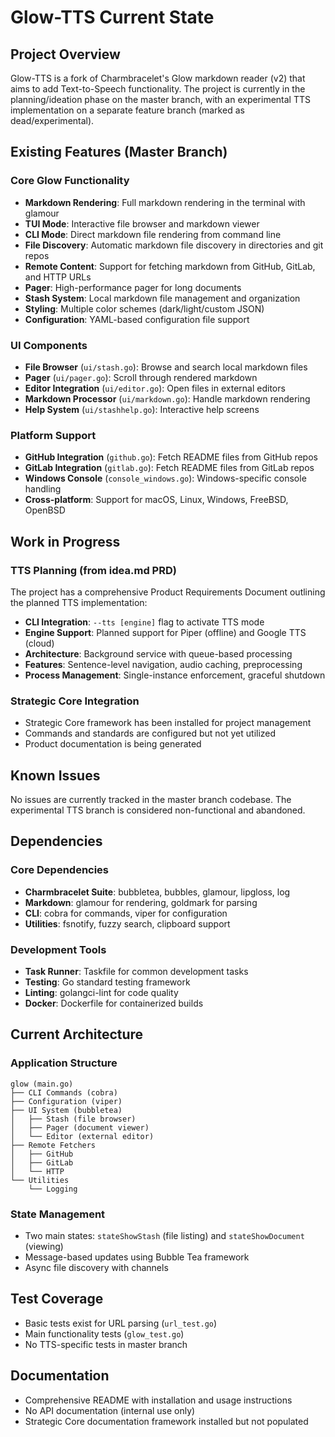 # Glow-TTS Current State

## Project Overview

Glow-TTS is a fork of Charmbracelet's Glow markdown reader (v2) that aims to add Text-to-Speech functionality. The project is currently in the planning/ideation phase on the master branch, with an experimental TTS implementation on a separate feature branch (marked as dead/experimental).

## Existing Features (Master Branch)

### Core Glow Functionality
- **Markdown Rendering**: Full markdown rendering in the terminal with glamour
- **TUI Mode**: Interactive file browser and markdown viewer
- **CLI Mode**: Direct markdown file rendering from command line
- **File Discovery**: Automatic markdown file discovery in directories and git repos
- **Remote Content**: Support for fetching markdown from GitHub, GitLab, and HTTP URLs
- **Pager**: High-performance pager for long documents
- **Stash System**: Local markdown file management and organization
- **Styling**: Multiple color schemes (dark/light/custom JSON)
- **Configuration**: YAML-based configuration file support

### UI Components
- **File Browser** (`ui/stash.go`): Browse and search local markdown files
- **Pager** (`ui/pager.go`): Scroll through rendered markdown
- **Editor Integration** (`ui/editor.go`): Open files in external editors
- **Markdown Processor** (`ui/markdown.go`): Handle markdown rendering
- **Help System** (`ui/stashhelp.go`): Interactive help screens

### Platform Support
- **GitHub Integration** (`github.go`): Fetch README files from GitHub repos
- **GitLab Integration** (`gitlab.go`): Fetch README files from GitLab repos
- **Windows Console** (`console_windows.go`): Windows-specific console handling
- **Cross-platform**: Support for macOS, Linux, Windows, FreeBSD, OpenBSD

## Work in Progress

### TTS Planning (from idea.md PRD)
The project has a comprehensive Product Requirements Document outlining the planned TTS implementation:

- **CLI Integration**: `--tts [engine]` flag to activate TTS mode
- **Engine Support**: Planned support for Piper (offline) and Google TTS (cloud)
- **Architecture**: Background service with queue-based processing
- **Features**: Sentence-level navigation, audio caching, preprocessing
- **Process Management**: Single-instance enforcement, graceful shutdown

### Strategic Core Integration
- Strategic Core framework has been installed for project management
- Commands and standards are configured but not yet utilized
- Product documentation is being generated

## Known Issues

No issues are currently tracked in the master branch codebase. The experimental TTS branch is considered non-functional and abandoned.

## Dependencies

### Core Dependencies
- **Charmbracelet Suite**: bubbletea, bubbles, glamour, lipgloss, log
- **Markdown**: glamour for rendering, goldmark for parsing
- **CLI**: cobra for commands, viper for configuration
- **Utilities**: fsnotify, fuzzy search, clipboard support

### Development Tools
- **Task Runner**: Taskfile for common development tasks
- **Testing**: Go standard testing framework
- **Linting**: golangci-lint for code quality
- **Docker**: Dockerfile for containerized builds

## Current Architecture

### Application Structure
```
glow (main.go)
├── CLI Commands (cobra)
├── Configuration (viper)
├── UI System (bubbletea)
│   ├── Stash (file browser)
│   ├── Pager (document viewer)
│   └── Editor (external editor)
├── Remote Fetchers
│   ├── GitHub
│   ├── GitLab
│   └── HTTP
└── Utilities
    └── Logging
```

### State Management
- Two main states: `stateShowStash` (file listing) and `stateShowDocument` (viewing)
- Message-based updates using Bubble Tea framework
- Async file discovery with channels

## Test Coverage

- Basic tests exist for URL parsing (`url_test.go`)
- Main functionality tests (`glow_test.go`)
- No TTS-specific tests in master branch

## Documentation

- Comprehensive README with installation and usage instructions
- No API documentation (internal use only)
- Strategic Core documentation framework installed but not populated